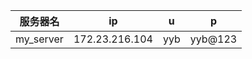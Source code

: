 | 服务器名  | ip             | u    | p       |
| --------- | -------------- | ---- | ------- |
| my_server | 172.23.216.104 | yyb  | yyb@123 |


